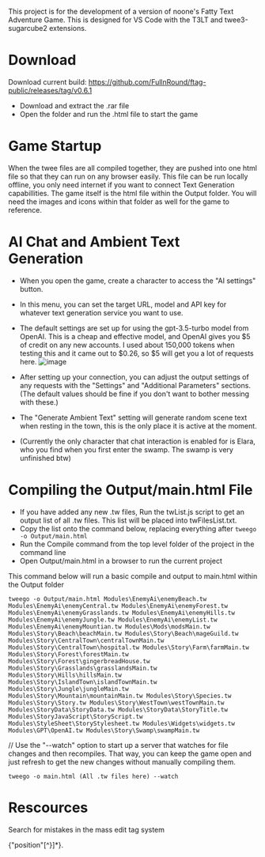This project is for the development of a version of noone's Fatty Text Adventure Game. This is designed for VS Code with the T3LT and twee3-sugarcube2 extensions.   

# Download
Download current build: https://github.com/FullnRound/ftag-public/releases/tag/v0.6.1
- Download and extract the .rar file
- Open the folder and run the .html file to start the game

# Game Startup 
When the twee files are all compiled together, they are pushed into one html file so that they can run on any browser easily. This file can be run locally offline, you only need internet if you want to connect Text Generation capabillities.
The game itself is the html file within the Output folder. You will need the images and icons within that folder as well for the game to reference.
 
# AI Chat and Ambient Text Generation
* When you open the game, create a character to access the "AI settings" button.
* In this menu, you can set the target URL, model and API key for whatever text generation service you want to use.
* The default settings are set up for using the gpt-3.5-turbo model from OpenAI. This is a cheap and effective model, and OpenAI gives you $5 of credit on any new accounts. I used about 150,000 tokens when testing this and it came out to $0.26, so $5 will get you a lot of requests here.
![image](https://github.com/FullnRound/ftag-public/assets/156125949/8c3787e0-bd05-4ed1-ab09-d08bc0157ed8)

* After setting up your connection, you can adjust the output settings of any requests with the "Settings" and "Additional Parameters" sections. (The default values should be fine if you don't want to bother messing with these.)
* The "Generate Ambient Text" setting will generate random scene text when resting in the town, this is the only place it is active at the moment.

* (Currently the only character that chat interaction is enabled for is Elara, who you find when you first enter the swamp. The swamp is very unfinished btw) 


# Compiling the Output/main.html File
* If you have added any new .tw files, Run the twList.js script to get an output list of all .tw files. This list will be placed into twFilesList.txt.  
* Copy the list onto the command below, replacing everything after ```tweego -o Output/main.html```  
* Run the Compile command from the top level folder of the project in the command line  
* Open Output/main.html in a browser to run the current project  

This command below will run a basic compile and output to main.html within the Output folder  

````tweego -o Output/main.html Modules\EnemyAi\enemyBeach.tw Modules\EnemyAi\enemyCentral.tw Modules\EnemyAi\enemyForest.tw Modules\EnemyAi\enemyGrasslands.tw Modules\EnemyAi\enemyHills.tw Modules\EnemyAi\enemyJungle.tw Modules\EnemyAi\enemyList.tw Modules\EnemyAi\enemyMountian.tw Modules\Mods\modsMain.tw Modules\Story\Beach\beachMain.tw Modules\Story\Beach\mageGuild.tw Modules\Story\CentralTown\centralTownMain.tw Modules\Story\CentralTown\hospital.tw Modules\Story\Farm\farmMain.tw Modules\Story\Forest\forestMain.tw Modules\Story\Forest\gingerbreadHouse.tw Modules\Story\Grasslands\grasslandsMain.tw Modules\Story\Hills\hillsMain.tw Modules\Story\IslandTown\islandTownMain.tw Modules\Story\Jungle\jungleMain.tw Modules\Story\Mountain\mountainMain.tw Modules\Story\Species.tw Modules\Story\Story.tw Modules\Story\WestTown\westTownMain.tw Modules\StoryData\StoryData.tw Modules\StoryData\StoryTitle.tw Modules\StoryJavaScript\StoryScript.tw Modules\StyleSheet\StoryStylesheet.tw Modules\Widgets\widgets.tw Modules\GPT\OpenAI.tw Modules\Story\Swamp\swampMain.tw````  



// Use the "--watch" option to start up a server that watches for file changes and then recompiles. That way, you can keep the game open and just refresh to get the new changes without manually compiling them.  

```tweego -o main.html (All .tw files here) --watch```  

# Rescources

Search for mistakes in the mass edit tag system  

\{"position"[^}]*\}.  


